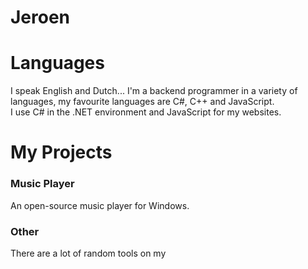 # Jeroen
<h1>Languages</h1>
I speak English and Dutch...
I'm a backend programmer in a variety of languages, my favourite languages are C#, C++ and JavaScript.<br>
I use C# in the .NET environment and JavaScript for my websites.

<h1>My Projects</h1>
<h3>Music Player</h3>
An open-source music player for Windows.
<h3>Other</h3>
There are a lot of random tools on my <a href="https://jeroenj.com>website</a>.

